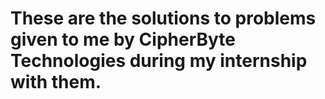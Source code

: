 #  These are the solutions to problems given to me by CipherByte Technologies during my internship with them.
